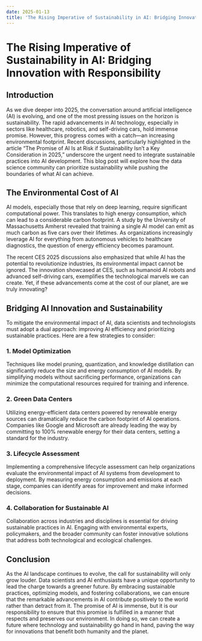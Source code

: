 ```yaml
---
date: 2025-01-13
title: 'The Rising Imperative of Sustainability in AI: Bridging Innovation with Responsibility'
---
```


# The Rising Imperative of Sustainability in AI: Bridging Innovation with Responsibility

## Introduction

As we dive deeper into 2025, the conversation around artificial intelligence (AI) is evolving, and one of the most pressing issues on the horizon is sustainability. The rapid advancements in AI technology, especially in sectors like healthcare, robotics, and self-driving cars, hold immense promise. However, this progress comes with a catch—an increasing environmental footprint. Recent discussions, particularly highlighted in the article “The Promise of AI Is at Risk if Sustainability Isn’t a Key Consideration in 2025,” underscore the urgent need to integrate sustainable practices into AI development. This blog post will explore how the data science community can prioritize sustainability while pushing the boundaries of what AI can achieve.

<!-- more -->
## The Environmental Cost of AI

AI models, especially those that rely on deep learning, require significant computational power. This translates to high energy consumption, which can lead to a considerable carbon footprint. A study by the University of Massachusetts Amherst revealed that training a single AI model can emit as much carbon as five cars over their lifetimes. As organizations increasingly leverage AI for everything from autonomous vehicles to healthcare diagnostics, the question of energy efficiency becomes paramount.

The recent CES 2025 discussions also emphasized that while AI has the potential to revolutionize industries, its environmental impact cannot be ignored. The innovation showcased at CES, such as humanoid AI robots and advanced self-driving cars, exemplifies the technological marvels we can create. Yet, if these advancements come at the cost of our planet, are we truly innovating?

## Bridging AI Innovation and Sustainability

To mitigate the environmental impact of AI, data scientists and technologists must adopt a dual approach: improving AI efficiency and prioritizing sustainable practices. Here are a few strategies to consider:

### 1. Model Optimization

Techniques like model pruning, quantization, and knowledge distillation can significantly reduce the size and energy consumption of AI models. By simplifying models without sacrificing performance, organizations can minimize the computational resources required for training and inference.

### 2. Green Data Centers

Utilizing energy-efficient data centers powered by renewable energy sources can dramatically reduce the carbon footprint of AI operations. Companies like Google and Microsoft are already leading the way by committing to 100% renewable energy for their data centers, setting a standard for the industry.

### 3. Lifecycle Assessment

Implementing a comprehensive lifecycle assessment can help organizations evaluate the environmental impact of AI systems from development to deployment. By measuring energy consumption and emissions at each stage, companies can identify areas for improvement and make informed decisions.

### 4. Collaboration for Sustainable AI

Collaboration across industries and disciplines is essential for driving sustainable practices in AI. Engaging with environmental experts, policymakers, and the broader community can foster innovative solutions that address both technological and ecological challenges.

## Conclusion

As the AI landscape continues to evolve, the call for sustainability will only grow louder. Data scientists and AI enthusiasts have a unique opportunity to lead the charge towards a greener future. By embracing sustainable practices, optimizing models, and fostering collaborations, we can ensure that the remarkable advancements in AI contribute positively to the world rather than detract from it. The promise of AI is immense, but it is our responsibility to ensure that this promise is fulfilled in a manner that respects and preserves our environment. In doing so, we can create a future where technology and sustainability go hand in hand, paving the way for innovations that benefit both humanity and the planet.
